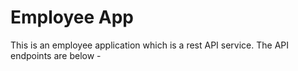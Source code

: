 # Employee App
This is an employee application which is a rest API service. 
The API endpoints are below -

